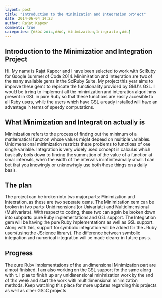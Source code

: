```yaml
---
layout: post
title: "Introduction to the Minimization and Integration project"
date: 2014-06-04 14:23
author: Rajat Kapoor
comments: true
categories: [GSOC 2014,GSOC, Minimization,Integration,GSL]
---
```


Introduction to the Minimization and Integration Project 
--------------------------------------------------------
Hi. My name is Rajat Kapoor and I have been selected to work with SciRuby for Google Summer of Code 2014.
[Minimization](https://github.com/SciRuby/minimization) and [Integration](https://github.com/SciRuby/integration) are two of the many available gems in the SciRuby Suite. My project this year aims to improve these gems to replicate the functionality provided by GNU's GSL. I would be trying to implement all the minimization and integration algorithms present in GSL in pure Ruby so that these functions are easily accesible to all Ruby users, while the users which have GSL already installed will have an advantage in terms of speedy computations.

What Minimization and Integration actually is
---------------------------------------------
Minimization refers to the process of finding out the minimum of a mathematical function whose values might depend on multiple variables. Unidimensional minimization restricts these problems to functions of one single variable.
Integration is very widely used concept in calculus which basically boils down to finding the summation of the value of a function at small intervals, when the width of the intervals in infinitesimally small. I can bet that you knowingly or unknowingly use both these things on a daily basis.

The plan
--------
The project can be broken into two major parts: Minimization and Integration, as these are two seperate gems.
The Minimization gem can be broken in two parts: Unidimensional(or Univariate) and Multidimensional (Multivariate). With respect to coding, these two can again be broken down into subparts: pure Ruby implementations and GSL support.
The Integration gem will be having the pure Ruby implementations as well as GSL support. Along with this, support for symbolic integration will be added for the JRuby users(using the JScience library). The difference between symbolic integration and numerical integration will be made clearer in future posts.

Progress
--------
The pure Ruby implementations of the unidimensional Minimization part are almost finished. I am also working on the GSL support for the same along with it. I plan to finish up any unidimensional minimization work by the end of this week and start the work with multidimensional minimization methods. Keep watching this place for more updates regarding this projects as well as other GSoC projects
